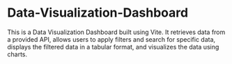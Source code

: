 # Data-Visualization-Dashboard
This is a Data Visualization Dashboard built using Vite. It retrieves data from a provided API, allows users to apply filters and search for specific data, displays the filtered data in a tabular format, and visualizes the data using charts.
